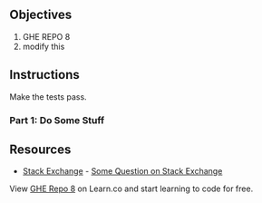 ## Objectives

1. GHE REPO 8
2. modify this
## Instructions

Make the tests pass.

### Part 1: Do Some Stuff

## Resources

* [Stack Exchange](http://www.stackexchange.com) - [Some Question on Stack Exchange](http://www.stackexchange.com/questions/123)

<p class='util--hide'>View <a href='https://learn.co/lessons/ghe-repo-8'>GHE Repo 8</a> on Learn.co and start learning to code for free.</p>

